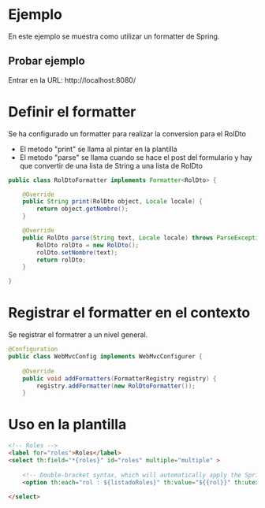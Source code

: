 # Ejemplo
En este ejemplo se muestra como utilizar un formatter de Spring.

## Probar ejemplo
Entrar en la URL: http://localhost:8080/

# Definir el formatter 
Se ha configurado un formatter para realizar la conversion para el RolDto

- El metodo "print" se llama al pintar en la plantilla
- El metodo "parse" se llama cuando se hace el post del formulario y hay que convertir de una lista de String a una lista de RolDto

```java
public class RolDtoFormatter implements Formatter<RolDto> {

	@Override
	public String print(RolDto object, Locale locale) {
		return object.getNombre();
	}

	@Override
	public RolDto parse(String text, Locale locale) throws ParseException {
		RolDto rolDto = new RolDto();
		rolDto.setNombre(text);
		return rolDto;
	}

}
```

# Registrar el formatter en el contexto 
Se registrar el formatrer a un nivel general.

```java
@Configuration
public class WebMvcConfig implements WebMvcConfigurer {
	
    @Override
    public void addFormatters(FormatterRegistry registry) {
        registry.addFormatter(new RolDtoFormatter());
    }	
```

# Uso en la plantilla
```html
<!-- Roles -->
<label for="roles">Roles</label>
<select th:field="*{roles}" id="roles" multiple="multiple" >
		    	
	<!-- Double-bracket syntax, which will automatically apply the Spring Conversion Service. -->
	<option th:each="rol : ${listadoRoles}" th:value="${{rol}}" th:utext="${rol.nombre}"/>
				
</select>
```
